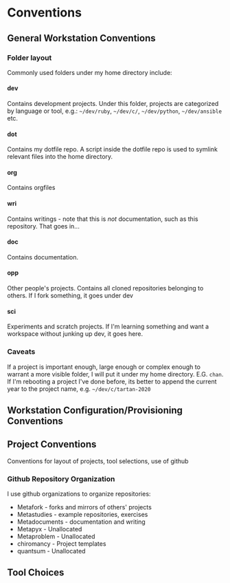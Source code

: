 # Conventions

## General Workstation Conventions

### Folder layout
Commonly used folders under my home directory include:

#### dev
Contains development projects. Under this folder, projects are categorized by language or tool, e.g.: `~/dev/ruby`, `~/dev/c/`, `~/dev/python`, `~/dev/ansible` etc.

#### dot
Contains my dotfile repo. A script inside the dotfile repo is used to symlink relevant files into the home directory.

#### org
Contains orgfiles

#### wri
Contains writings - note that this is _not_ documentation, such as this repository. That goes in...

#### doc
Contains documentation.

#### opp
Other people's projects. Contains all cloned repositories belonging to others. If I fork something, it goes under dev

#### sci
Experiments and scratch projects. If I'm learning something and want a workspace without junking up dev, it goes here.

### Caveats

If a project is important enough, large enough or complex enough to warrant a more visible folder, I will put it under my home directory. E.G. `chan`. If I'm rebooting a project I've done before, its better to append the current year to the project name, e.g. `~/dev/c/tartan-2020`

## Workstation Configuration/Provisioning Conventions

## Project Conventions

Conventions for layout of projects, tool selections, use of github

### Github Repository Organization

I use github organizations to organize repositories:

* Metafork      - forks and mirrors of others' projects
* Metastudies   - example repositories, exercises
* Metadocuments - documentation and writing
* Metapyx       - Unallocated
* Metaproblem   - Unallocated
* chiromancy    - Project templates
* quantsum      - Unallocated

## Tool Choices
